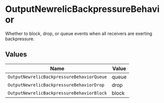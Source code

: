 # OutputNewrelicBackpressureBehavior

Whether to block, drop, or queue events when all receivers are exerting backpressure.


## Values

| Name                                      | Value                                     |
| ----------------------------------------- | ----------------------------------------- |
| `OutputNewrelicBackpressureBehaviorQueue` | queue                                     |
| `OutputNewrelicBackpressureBehaviorDrop`  | drop                                      |
| `OutputNewrelicBackpressureBehaviorBlock` | block                                     |